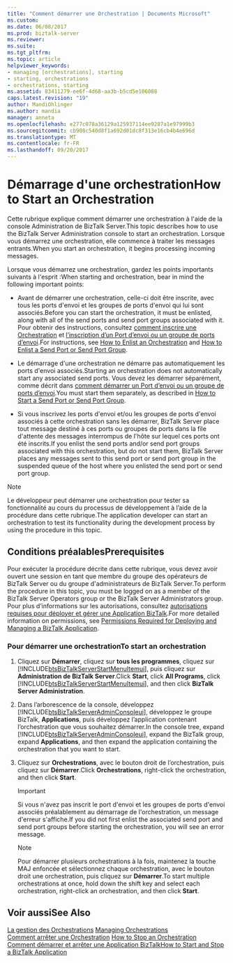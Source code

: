 ```yaml
---
title: "Comment démarrer une Orchestration | Documents Microsoft"
ms.custom: 
ms.date: 06/08/2017
ms.prod: biztalk-server
ms.reviewer: 
ms.suite: 
ms.tgt_pltfrm: 
ms.topic: article
helpviewer_keywords:
- managing [orchestrations], starting
- starting, orchestrations
- orchestrations, starting
ms.assetid: 83411279-ee6f-4d68-aa3b-b5cd5e106088
caps.latest.revision: "19"
author: MandiOhlinger
ms.author: mandia
manager: anneta
ms.openlocfilehash: e277c078a36129a125937114ee9287a1e97999b3
ms.sourcegitcommit: cb908c540d8f1a692d01dc8f313e16cb4b4e696d
ms.translationtype: MT
ms.contentlocale: fr-FR
ms.lasthandoff: 09/20/2017
---
```

# <a name="how-to-start-an-orchestration"></a><span data-ttu-id="0d108-102">Démarrage d'une orchestration</span><span class="sxs-lookup"><span data-stu-id="0d108-102">How to Start an Orchestration</span></span>
<span data-ttu-id="0d108-103">Cette rubrique explique comment démarrer une orchestration à l'aide de la console Administration de BizTalk Server.</span><span class="sxs-lookup"><span data-stu-id="0d108-103">This topic describes how to use the BizTalk Server Administration console to start an orchestration.</span></span> <span data-ttu-id="0d108-104">Lorsque vous démarrez une orchestration, elle commence à traiter les messages entrants.</span><span class="sxs-lookup"><span data-stu-id="0d108-104">When you start an orchestration, it begins processing incoming messages.</span></span>  
  
 <span data-ttu-id="0d108-105">Lorsque vous démarrez une orchestration, gardez les points importants suivants à l'esprit :</span><span class="sxs-lookup"><span data-stu-id="0d108-105">When starting and orchestration, bear in mind the following important points:</span></span>  
  
-   <span data-ttu-id="0d108-106">Avant de démarrer une orchestration, celle-ci doit être inscrite, avec tous les ports d'envoi et les groupes de ports d'envoi qui lui sont associés.</span><span class="sxs-lookup"><span data-stu-id="0d108-106">Before you can start the orchestration, it must be enlisted, along with all of the send ports and send port groups associated with it.</span></span> <span data-ttu-id="0d108-107">Pour obtenir des instructions, consultez [comment inscrire une Orchestration](../core/how-to-enlist-an-orchestration.md) et [l’inscription d’un Port d’envoi ou un groupe de ports d’envoi](../core/how-to-enlist-a-send-port-or-send-port-group.md).</span><span class="sxs-lookup"><span data-stu-id="0d108-107">For instructions, see [How to Enlist an Orchestration](../core/how-to-enlist-an-orchestration.md) and [How to Enlist a Send Port or Send Port Group](../core/how-to-enlist-a-send-port-or-send-port-group.md).</span></span>  
  
-   <span data-ttu-id="0d108-108">Le démarrage d'une orchestration ne démarre pas automatiquement les ports d'envoi associés.</span><span class="sxs-lookup"><span data-stu-id="0d108-108">Starting an orchestration does not automatically start any associated send ports.</span></span> <span data-ttu-id="0d108-109">Vous devez les démarrer séparément, comme décrit dans [comment démarrer un Port d’envoi ou un groupe de ports d’envoi](../core/how-to-start-a-send-port-or-send-port-group.md).</span><span class="sxs-lookup"><span data-stu-id="0d108-109">You must start them separately, as described in [How to Start a Send Port or Send Port Group](../core/how-to-start-a-send-port-or-send-port-group.md).</span></span>  
  
-   <span data-ttu-id="0d108-110">Si vous inscrivez les ports d'envoi et/ou les groupes de ports d'envoi associés à cette orchestration sans les démarrer, BizTalk Server place tout message destiné à ces ports ou groupes de ports dans la file d'attente des messages interrompus de l'hôte sur lequel ces ports ont été inscrits.</span><span class="sxs-lookup"><span data-stu-id="0d108-110">If you enlist the send ports and/or send port groups associated with this orchestration, but do not start them, BizTalk Server places any messages sent to this send port or send port group in the suspended queue of the host where you enlisted the send port or send port group.</span></span>  
  
> [!NOTE]
>  <span data-ttu-id="0d108-111">Le développeur peut démarrer une orchestration pour tester sa fonctionnalité au cours du processus de développement à l’aide de la procédure dans cette rubrique.</span><span class="sxs-lookup"><span data-stu-id="0d108-111">The application developer can start an orchestration to test its functionality during the development process by using the procedure in this topic.</span></span>  
  
## <a name="prerequisites"></a><span data-ttu-id="0d108-112">Conditions préalables</span><span class="sxs-lookup"><span data-stu-id="0d108-112">Prerequisites</span></span>  
 <span data-ttu-id="0d108-113">Pour exécuter la procédure décrite dans cette rubrique, vous devez avoir ouvert une session en tant que membre du groupe des opérateurs de BizTalk Server ou du groupe d'administrateurs de BizTalk Server.</span><span class="sxs-lookup"><span data-stu-id="0d108-113">To perform the procedure in this topic, you must be logged on as a member of the BizTalk Server Operators group or the BizTalk Server Administrators group.</span></span> <span data-ttu-id="0d108-114">Pour plus d’informations sur les autorisations, consultez [autorisations requises pour déployer et gérer une Application BizTalk](../core/permissions-required-for-deploying-and-managing-a-biztalk-application.md).</span><span class="sxs-lookup"><span data-stu-id="0d108-114">For more detailed information on permissions, see [Permissions Required for Deploying and Managing a BizTalk Application](../core/permissions-required-for-deploying-and-managing-a-biztalk-application.md).</span></span>  
  
### <a name="to-start-an-orchestration"></a><span data-ttu-id="0d108-115">Pour démarrer une orchestration</span><span class="sxs-lookup"><span data-stu-id="0d108-115">To start an orchestration</span></span>  
  
1.  <span data-ttu-id="0d108-116">Cliquez sur **Démarrer**, cliquez sur **tous les programmes**, cliquez sur [!INCLUDE[btsBizTalkServerStartMenuItemui](../includes/btsbiztalkserverstartmenuitemui-md.md)], puis cliquez sur **Administration de BizTalk Server**.</span><span class="sxs-lookup"><span data-stu-id="0d108-116">Click **Start**, click **All Programs**, click [!INCLUDE[btsBizTalkServerStartMenuItemui](../includes/btsbiztalkserverstartmenuitemui-md.md)], and then click **BizTalk Server Administration**.</span></span>  
  
2.  <span data-ttu-id="0d108-117">Dans l’arborescence de la console, développez [!INCLUDE[btsBizTalkServerAdminConsoleui](../includes/btsbiztalkserveradminconsoleui-md.md)], développez le groupe BizTalk, **Applications**, puis développez l’application contenant l’orchestration que vous souhaitez démarrer.</span><span class="sxs-lookup"><span data-stu-id="0d108-117">In the console tree, expand [!INCLUDE[btsBizTalkServerAdminConsoleui](../includes/btsbiztalkserveradminconsoleui-md.md)], expand the BizTalk group, expand **Applications**, and then expand the application containing the orchestration that you want to start.</span></span>  
  
3.  <span data-ttu-id="0d108-118">Cliquez sur **Orchestrations**, avec le bouton droit de l’orchestration, puis cliquez sur **Démarrer**.</span><span class="sxs-lookup"><span data-stu-id="0d108-118">Click **Orchestrations**, right-click the orchestration, and then click **Start**.</span></span>  
  
    > [!IMPORTANT]
    >  <span data-ttu-id="0d108-119">Si vous n'avez pas inscrit le port d'envoi et les groupes de ports d'envoi associés préalablement au démarrage de l'orchestration, un message d'erreur s'affiche.</span><span class="sxs-lookup"><span data-stu-id="0d108-119">If you did not first enlist the associated send port and send port groups before starting the orchestration, you will see an error message.</span></span>  
  
    > [!NOTE]
    >  <span data-ttu-id="0d108-120">Pour démarrer plusieurs orchestrations à la fois, maintenez la touche MAJ enfoncée et sélectionnez chaque orchestration, avec le bouton droit une orchestration, puis cliquez sur **Démarrer**.</span><span class="sxs-lookup"><span data-stu-id="0d108-120">To start multiple orchestrations at once, hold down the shift key and select each orchestration, right-click an orchestration, and then click **Start**.</span></span>  
  
## <a name="see-also"></a><span data-ttu-id="0d108-121">Voir aussi</span><span class="sxs-lookup"><span data-stu-id="0d108-121">See Also</span></span>  
 <span data-ttu-id="0d108-122">[La gestion des Orchestrations](../core/managing-orchestrations.md) </span><span class="sxs-lookup"><span data-stu-id="0d108-122">[Managing Orchestrations](../core/managing-orchestrations.md) </span></span>  
 <span data-ttu-id="0d108-123">[Comment arrêter une Orchestration](../core/how-to-stop-an-orchestration.md) </span><span class="sxs-lookup"><span data-stu-id="0d108-123">[How to Stop an Orchestration](../core/how-to-stop-an-orchestration.md) </span></span>  
 [<span data-ttu-id="0d108-124">Comment démarrer et arrêter une Application BizTalk</span><span class="sxs-lookup"><span data-stu-id="0d108-124">How to Start and Stop a BizTalk Application</span></span>](../core/how-to-start-and-stop-a-biztalk-application.md)